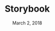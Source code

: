 ---
layout: post
date: March 2, 2018
title: Storybook
link: https://storybook.js.org/
image: images/tools/storybook.jpg
description: Storybook is the UI development environment You'll love to use. You can use it with any kind of React or Vue or Angular project.
tags:
- development
- documentation
---